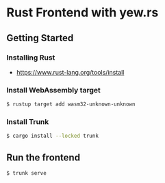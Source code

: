 # Rust Frontend with yew.rs

## Getting Started

### Installing Rust

- https://www.rust-lang.org/tools/install

### Install WebAssembly target

```bash
$ rustup target add wasm32-unknown-unknown
```

### Install Trunk

```bash
$ cargo install --locked trunk
```

## Run the frontend

```bash
$ trunk serve
```